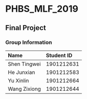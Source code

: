 # PHBS_MLF_2019
## Final Project
### Group Information

|Name|Student ID|
|:---|:---|
|Shen Tingwei|1901212631|
|He Junxian|1901212583 |
|Yu Xinlin|1901212664|
|Wang Zixiong|1901212644|
